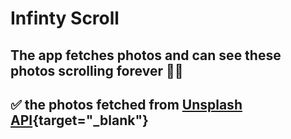 # Infinty Scroll
## The app fetches photos and can see these photos scrolling forever 💯💥



## ✅ the photos  fetched from [Unsplash API](https://unsplash.com/developers){target="_blank"}

